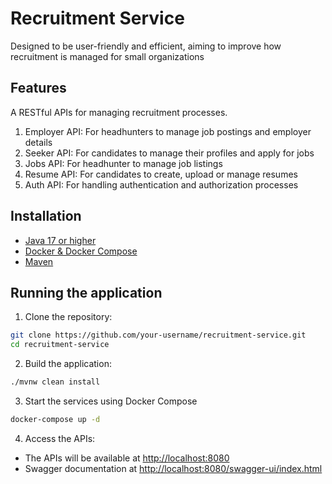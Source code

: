 # Recruitment Service

Designed to be user-friendly and efficient, aiming to improve how recruitment is managed for small organizations

## Features

A RESTful APIs for managing recruitment processes.
1. Employer API: For headhunters to manage job postings and employer details
2. Seeker API: For candidates to manage their profiles and apply for jobs
3. Jobs API: For headhunter to manage job listings
4. Resume API: For candidates to create, upload or manage resumes
5. Auth API: For handling authentication and authorization processes

## Installation

- [Java 17 or higher](https://www.oracle.com/java/technologies/downloads/)
- [Docker & Docker Compose](https://docs.docker.com/get-started/get-docker/)
- [Maven](https://maven.apache.org/download.cgi)

## Running the application

1. Clone the repository:

```bash
git clone https://github.com/your-username/recruitment-service.git
cd recruitment-service
```

2. Build the application:

```bash
./mvnw clean install
```

3. Start the services using Docker Compose

```bash
docker-compose up -d
```

4. Access the APIs:

- The APIs will be available at [http://localhost:8080](http://localhost:8080)
- Swagger documentation at [http://localhost:8080/swagger-ui/index.html](http://localhost:8080/swagger-ui/index.html)
